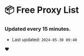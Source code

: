 # :package: Free Proxy List
### Updated every 15 minutes.

- Last updated: `2024-05-30 09:40`

:heart:
